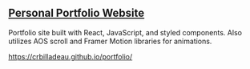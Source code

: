 ## [Personal Portfolio Website](https://crbilladeau.github.io/portfolio/)

Portfolio site built with React, JavaScript, and styled components. Also utilizes AOS scroll and Framer Motion libraries for animations.

https://crbilladeau.github.io/portfolio/
